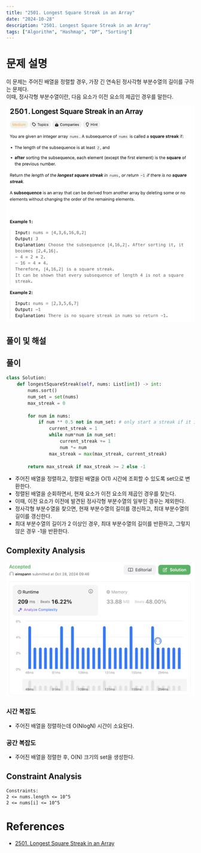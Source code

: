 ```yaml
---
title: "2501. Longest Square Streak in an Array"
date: "2024-10-28"
description: "2501. Longest Square Streak in an Array"
tags: ["Algorithm", "Hashmap", "DP", "Sorting"]
---
```


# 문제 설명
이 문제는 주어진 배열을 정렬할 경우, 가장 긴 연속된 정사각형 부분수열의 길이를 구하는 문제다.  
이때, 정사각형 부분수열이란, 다음 요소가 이전 요소의 제곱인 경우를 말한다.

![2501](../../../images/LEET/2501/2501.png)

## 풀이 및 해설

## 풀이
```python
class Solution:
    def longestSquareStreak(self, nums: List[int]) -> int:
        nums.sort()
        num_set = set(nums)
        max_streak = 0

        for num in nums:
            if num ** 0.5 not in num_set: # only start a streak if it is not part of a previous streak
                current_streak = 1
                while num*num in num_set:
                    current_streak += 1
                    num *= num
                max_streak = max(max_streak, current_streak)
        
        return max_streak if max_streak >= 2 else -1
```
- 주어진 배열을 정렬하고, 정렬된 배열을 O(1) 시간에 조회할 수 있도록 set으로 변환한다.
- 정렬된 배열을 순회하면서, 현재 요소가 이전 요소의 제곱인 경우를 찾는다.
- 이때, 이전 요소가 이전에 발견된 정사각형 부분수열의 일부인 경우는 제외한다.
- 정사각형 부분수열을 찾으면, 현재 부분수열의 길이를 갱신하고, 최대 부분수열의 길이를 갱신한다.
- 최대 부분수열의 길이가 2 이상인 경우, 최대 부분수열의 길이를 반환하고, 그렇지 않은 경우 -1을 반환한다.

## Complexity Analysis
![tc](../../../images/LEET/2501/tc.png)

### 시간 복잡도
- 주어진 배열을 정렬하는데 O(NlogN) 시간이 소요된다.

### 공간 복잡도
- 주어진 배열을 정렬한 후, O(N) 크기의 set을 생성한다.

## Constraint Analysis
```
Constraints:
2 <= nums.length <= 10^5
2 <= nums[i] <= 10^5
```

# References
- [2501. Longest Square Streak in an Array](https://leetcode.com/problems/longest-square-streak-in-an-array/)
